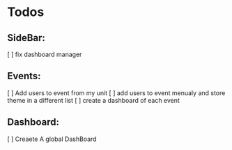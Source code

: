 # Todos

## SideBar:

[ ] fix dashboard manager

## Events:

[ ] Add users to event from my unit
[ ] add users to event menualy and store theme in a different list
[ ] create a dashboard of each event

## Dashboard:

[ ] Creaete A global DashBoard
